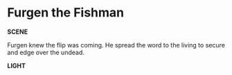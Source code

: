 # Furgen the Fishman

**SCENE**

Furgen knew the flip was coming. He spread the word to the living to secure and edge over the undead.

**LIGHT**